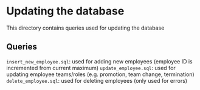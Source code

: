 # Updating the database

This directory contains queries used for updating the database

## Queries

`insert_new_employee.sql`: used for adding new employees (employee ID is incremented from current maximum)
`update_employee.sql`: used for updating employee teams/roles (e.g. promotion, team change, termination)
`delete_employee.sql`: used for deleting employees (only used for errors)